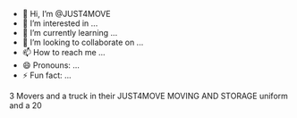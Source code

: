 - 👋 Hi, I’m @JUST4MOVE
- 👀 I’m interested in ...
- 🌱 I’m currently learning ...
- 💞️ I’m looking to collaborate on ...
- 📫 How to reach me ...
- 😄 Pronouns: ...
- ⚡ Fun fact: ...

<!---
JUST4MOVE/JUST4MOVE is a ✨ special ✨ repository because its `README.md` (this file) appears on your GitHub profile.
You can click the Preview link to take a look at your changes.
--->
3 Movers and a truck in their JUST4MOVE MOVING AND STORAGE uniform and a 20
